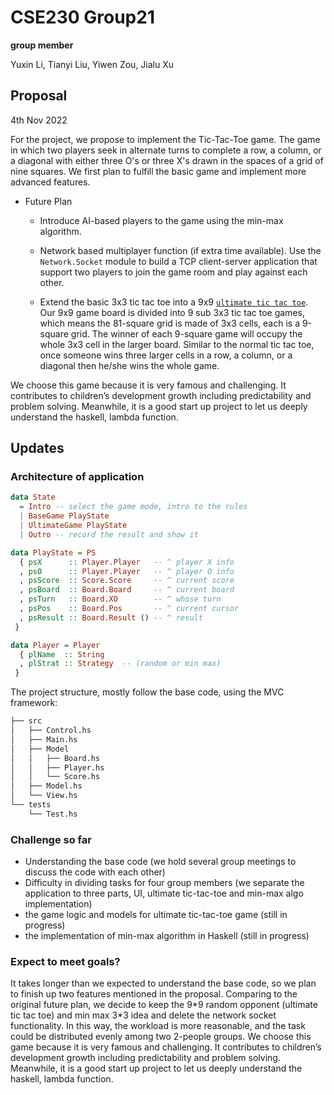 # CSE230 Group21

**group member**

Yuxin Li, Tianyi Liu, Yiwen Zou, Jialu Xu

## Proposal

4th Nov 2022

For the project, we propose to implement the Tic-Tac-Toe game. The game in which two players seek in alternate turns to complete a row, a column, or a diagonal with either three O's or three X's drawn in the spaces of a grid of nine squares. We first plan to fulfill the basic game and implement more advanced features.

- Future Plan
    - Introduce AI-based players to the game using the min-max algorithm.

    - Network based multiplayer function (if extra time available). Use the `Network.Socket` module to build a TCP client-server application that support two players to join the game room and play against each other.

    - Extend the basic 3x3 tic tac toe into a 9x9 [`ultimate tic tac toe`](https://ultimate-t3.herokuapp.com/rules). Our 9x9 game board is divided into 9 sub 3x3 tic tac toe games, which means the 81-square grid is made of 3x3 cells, each is a 9-square grid. The winner of each 9-square game will occupy the whole 3x3 cell in the larger board. Similar to the normal tic tac toe, once someone wins three larger cells in a row, a column, or a diagonal then he/she wins the whole game.

We choose this game because it is very famous and challenging. It contributes to children’s development growth including predictability and problem solving. Meanwhile, it is a good start up project to let us deeply understand the haskell, lambda function. 

## Updates

### Architecture of application

```Haskell
data State 
  = Intro -- select the game mode, intro to the rules
  | BaseGame PlayState
  | UltimateGame PlayState
  | Outro -- record the result and show it
```

```haskell
data PlayState = PS
  { psX      :: Player.Player   -- ^ player X info
  , psO      :: Player.Player   -- ^ player O info
  , psScore  :: Score.Score     -- ^ current score
  , psBoard  :: Board.Board     -- ^ current board
  , psTurn   :: Board.XO        -- ^ whose turn 
  , psPos    :: Board.Pos       -- ^ current cursor
  , psResult :: Board.Result () -- ^ result      
 } 
```

```haskell
data Player = Player 
  { plName  :: String 
  , plStrat :: Strategy  -- (random or min max)
 } 
```

The project structure, mostly follow the base code, using the MVC framework:

```bash
├── src
│   ├── Control.hs
│   ├── Main.hs
│   ├── Model
│   │   ├── Board.hs
│   │   ├── Player.hs
│   │   └── Score.hs
│   ├── Model.hs
│   └── View.hs
└── tests
    └── Test.hs
```

### Challenge so far

- Understanding the base code (we hold several group meetings to discuss the code with each other) 
- Difficulty in dividing tasks for four group members (we separate the application to three parts, UI, ultimate tic-tac-toe and min-max algo implementation)
- the game logic and models for ultimate tic-tac-toe game (still in progress)
- the implementation of min-max algorithm in Haskell (still in progress)

### Expect to meet goals?

It takes longer than we expected to understand the base code, so we plan to finish up two features mentioned in the proposal. Comparing to the original future plan, we decide to keep the 9\*9 random opponent (ultimate tic tac toe) and min max 3*3 idea and delete the network socket functionality. In this way, the workload is more reasonable, and the task could be distributed evenly among two 2-people groups.
We choose this game because it is very famous and challenging. It contributes to children’s development growth including predictability and problem solving. Meanwhile, it is a good start up project to let us deeply understand the haskell, lambda function.

